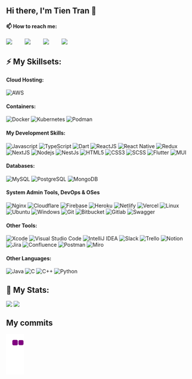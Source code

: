 ## Hi there, I'm Tien Tran 👋

#### 📫 How to reach me:
<a style="margin-right: 30px" href="https://www.linkedin.com/in/trngtien/"><img src="https://img.shields.io/badge/linkedin-%230077B5.svg?&style=for-the-badge&logo=linkedin&logoColor=white" /></a>
<a style="margin-right: 30px" href="mailto:ngoctien27122001@gmail.com"><img src="https://img.shields.io/badge/gmail-%23D14836.svg?&style=for-the-badge&logo=gmail&logoColor=white&color=ec4135" /></a>
<a style="margin-right: 30px" href="https://github.com/TrNgTien"><img src="https://img.shields.io/badge/github-800080.svg?&style=for-the-badge&logo=github&logoColor=white&color=black" /></a>
<a style="margin-right: 30px" href="https://www.facebook.com/trngtien01/"><img src="https://img.shields.io/badge/Facebook-1877F2?style=for-the-badge&logo=facebook&logoColor=white" /></a>

## ⚡ My Skillsets:

#### Cloud Hosting:
![AWS](https://img.shields.io/badge/Amazon_AWS-FF9900?style=flat-square&logo=amazonaws&logoColor=black)

#### Containers:
![Docker](https://img.shields.io/badge/-Docker-46a2f1?style=flat-square&logo=docker&logoColor=white)
![Kubernetes](https://img.shields.io/badge/-Kubernetes-326ce5?style=flat-square&logo=kubernetes&logoColor=white)
![Podman](https://img.shields.io/badge/Podman-14354C?style=flat-square&logo=podman&logoColor=red&color=purple)

#### My Development Skills:
![Javascript](https://img.shields.io/badge/JavaScript-323330?style=flat-square&logo=javascript&logoColor=F7DF1E)
![TypeScript](https://img.shields.io/badge/TypeScript-007ACC?style=flat-square&logo=typescript&logoColor=white)
![Dart](https://img.shields.io/badge/Dart-20232A?style=flat-square&logo=dart&logoColor=00C7B7)
![ReactJS](https://img.shields.io/badge/React-20232A?style=flat-square&logo=react&logoColor=61DAFB)
![React Native](https://img.shields.io/badge/React_Native-20232A?style=flat-square&logo=react&logoColor=61DAFB)
![Redux](https://img.shields.io/badge/Redux-593D88?style=flat-square&logo=redux&logoColor=white)
![NextJS](https://img.shields.io/badge/NextJS-07405e.svg?logo=Next.JS&logoColor=white&color=black)
![Nodejs](https://img.shields.io/badge/Node.js-43853D.svg?style=flat-square&logo=node.js&logoColor=white)
![NestJs](https://img.shields.io/badge/NestJS-07405e.svg?logo=NestJS&logoColor=red&color=black)
![HTML5](https://img.shields.io/badge/-HTML-E34F26?style=flat-square&logo=html5&logoColor=white)
![CSS3](https://img.shields.io/badge/-CSS-1572B6?style=flat-square&logo=css3)
![SCSS](https://img.shields.io/badge/SCSS-CC6699?style=flat-square&logo=sass&logoColor=white)
![Flutter](https://img.shields.io/badge/-Flutter-1572B6?style=flat-square&logo=Flutter&color=white&logoColor=blue)
![MUI](https://img.shields.io/badge/-MUI-1572B6?style=flat-square&logo=MUI&color=white)

#### Databases:
![MySQL](https://img.shields.io/badge/-MySQL-F29111?style=flat-square&logo=MySQL&logoColor=white&color=blue)
![PostgreSQL](https://img.shields.io/badge/PostgreSQL-07405e.svg?logo=PostgreSQL&logoColor=white)
![MongoDB](https://img.shields.io/badge/MongoDB-4ea94b.svg?style=flat-square&logo=mongodb&logoColor=white)

#### System Admin Tools, DevOps & OSes
![Nginx](https://img.shields.io/badge/nginx-%23009639.svg?style=flat-square&logo=nginx&logoColor=white)
![Cloudflare](https://img.shields.io/badge/Cloudflare-F38020?style=flat-square&logo=Cloudflare&logoColor=white)
![Firebase](https://img.shields.io/badge/firebase-%23039BE5.svg?style=flat-square&logo=firebase)
![Heroku](https://img.shields.io/badge/Heroku-430098?style=flat-square&logo=heroku&logoColor=white) 
![Netlify](https://img.shields.io/badge/Netlify-00C7B7?style=flat-square&logo=netlify&logoColor=00C7B7&color=white)
![Vercel](https://img.shields.io/badge/Vercel-000000?style=flat-square&logo=vercel&logoColor=white)
![Linux](https://img.shields.io/badge/Linux-FCC624?style=flat-square&logo=linux&logoColor=black)
![Ubuntu](https://img.shields.io/badge/Ubuntu-E95420?style=flat-square&logo=ubuntu&logoColor=white)
![Windows](https://img.shields.io/badge/Windows-0078D6?style=flat-square&logo=windows&logoColor=blue&color=white)
![Git](https://img.shields.io/badge/Git-E44C30?style=flat-square&logo=git&logoColor=white) 
![Bitbucket](https://img.shields.io/badge/Bitbucket-0747a6?style=flat-square&logo=bitbucket&logoColor=white)
![Gitlab](https://img.shields.io/badge/GitLab-330F63?style=flat-square&logo=gitlab&logoColor=white)
![Swagger](https://img.shields.io/badge/-Swagger-43853D?style=flat-square&logo=Swagger&logoColor=white)
#### Other Tools:
![Xcode](https://img.shields.io/badge/Xcode-007ACC?style=flat-square&logo=Xcode&logoColor=white)
![Visual Studio Code](https://img.shields.io/badge/Visual%20Studio%20Code-0078d7.svg?style=flat-square&logo=visual-studio-code&logoColor=blue&color=white)
![IntelliJ IDEA](https://img.shields.io/badge/IntelliJIDEA-000000.svg?logo=intellij-idea&logoColor=white)
![Slack](https://img.shields.io/badge/Slack-4A154B?style=flat-square&logo=slack&logoColor=white)
![Trello](https://img.shields.io/badge/-Trello-0079BF?style=flat-square&logo=Trello&logoColor=white)
![Notion](https://img.shields.io/badge/Notion-000000?style=flat-square&logo=notion&logoColor=white)
![Jira](https://img.shields.io/badge/-Jira-0079BF?style=flat-square&logo=Jira&logoColor=white)
![Confluence](https://img.shields.io/badge/-Confluence-0079BF?style=flat-square&logo=Confluence&logoColor=white)
![Postman](https://img.shields.io/badge/-Postman-0079BF?style=flat-square&logo=Postman&logoColor=white&color=orange)
![Miro](https://img.shields.io/badge/Miro-F7C922?style=flat-square&logo=Miro&logoColor=050036)
#### Other Languages:
![Java](https://img.shields.io/badge/-Java-E34A86?style=flat-square&logo=java&logoColor=white)
![C](https://custom-icon-badges.herokuapp.com/badge/C-03599C.svg?style=flat-square&logo=c-in-hexagon&logoColor=white)
![C++](https://custom-icon-badges.herokuapp.com/badge/C++-9C033A.svg?style=flat-square&logo=cpp2&logoColor=white)
![Python](https://img.shields.io/badge/Python-14354C?style=flat-square&logo=python&logoColor=yellow&color=blue)

## 🔨 My Stats:
<div>
  <img align=top src="https://github-readme-stats.vercel.app/api?username=TrNgTien&show_icons=true&theme=transparent"/>
  <img align=top src="https://github-readme-stats.vercel.app/api/top-langs/?username=TrNgTien&langs_count=8"/>
 </div>
 
 
## My commits

![snake gif](https://github.com/TrNgTien/TrNgTien/blob/output/github-contribution-grid-snake.gif)
